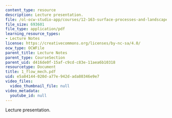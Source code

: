 ```yaml
---
content_type: resource
description: Lecture presentation.
file: /ol-ocw-studio-app/courses/12-163-surface-processes-and-landscape-evolution-fall-2004/e5a84144020da77e942dada80346e9e7_1_flow_mech.pdf
file_size: 693601
file_type: application/pdf
learning_resource_types:
- Lecture Notes
license: https://creativecommons.org/licenses/by-nc-sa/4.0/
ocw_type: OCWFile
parent_title: Lecture Notes
parent_type: CourseSection
parent_uid: d416de0f-15af-c9cd-c83e-11aea6b10318
resourcetype: Document
title: 1_flow_mech.pdf
uid: e5a84144-020d-a77e-942d-ada80346e9e7
video_files:
  video_thumbnail_file: null
video_metadata:
  youtube_id: null
---
```

Lecture presentation.
